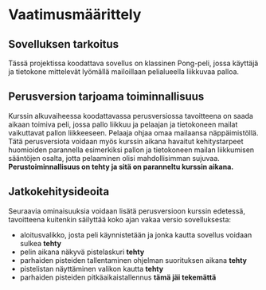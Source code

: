# Vaatimusmäärittely

## Sovelluksen tarkoitus

Tässä projektissa koodattava sovellus on klassinen Pong-peli, jossa käyttäjä ja tietokone mittelevät lyömällä mailoillaan pelialueella liikkuvaa palloa.

## Perusversion tarjoama toiminnallisuus

Kurssin alkuvaiheessa koodattavassa perusversiossa tavoitteena on saada aikaan toimiva peli, jossa pallo liikkuu ja pelaajan ja tietokoneen mailat vaikuttavat pallon liikkeeseen. Pelaaja ohjaa omaa mailaansa näppäimistöllä. Tätä perusversiota voidaan myös kurssin aikana havaitut kehitystarpeet huomioiden parannella esimerkiksi pallon ja tietokoneen mailan liikkumisen sääntöjen osalta, jotta pelaaminen olisi mahdollisimman sujuvaa. **Perustoiminnallisuus on tehty ja sitä on paranneltu kurssin aikana.**

## Jatkokehitysideoita

Seuraavia ominaisuuksia voidaan lisätä perusversioon kurssin edetessä, tavoitteena kuitenkin säilyttää koko ajan vakaa versio sovelluksesta:

- aloitusvalikko, josta peli käynnistetään ja jonka kautta sovellus voidaan sulkea **tehty**
- pelin aikana näkyvä pistelaskuri **tehty**
- parhaiden pisteiden tallentaminen ohjelman suorituksen aikana **tehty**
- pistelistan näyttäminen valikon kautta **tehty**
- parhaiden pisteiden pitkäaikaistallennus **tämä jäi tekemättä**
